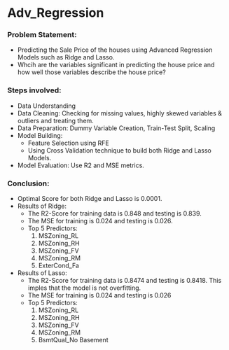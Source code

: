 # Adv_Regression
### Problem Statement:
- Predicting the Sale Price of the houses using Advanced Regression Models such as Ridge and Lasso.
- Whcih are the variables significant in predicting the house price and how well those variables describe the house price?
### Steps involved:
- Data Understanding
- Data Cleaning: Checking for missing values, highly skewed variables & outliers and treating them.
- Data Preparation: Dummy Variable Creation, Train-Test Split, Scaling
- Model Building:
  - Feature Selection using RFE
  - Using Cross Validation technique to build both Ridge and Lasso Models.
- Model Evaluation: Use R2 and MSE metrics.
### Conclusion:
- Optimal Score for both Ridge and Lasso is 0.0001.
- Results of Ridge:
  - The R2-Score for training data is 0.848 and testing is 0.839.
  - The MSE for training is 0.024 and testing is 0.026.
  - Top 5 Predictors:
    1. MSZoning_RL
    2. MSZoning_RH
    3. MSZoning_FV
    4. MSZoning_RM
    5. ExterCond_Fa
- Results of Lasso:
  - The R2-Score for training data is 0.8474 and testing is 0.8418. This imples that the model is not overfitting.
  - The MSE for training is 0.024 and testing is 0.026
  - Top 5 Predictors:
    1. MSZoning_RL
    2. MSZoning_RH
    3. MSZoning_FV
    4. MSZoning_RM
    5. BsmtQual_No Basement 
